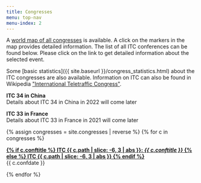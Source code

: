 ```yaml
---
title: Congresses
menu: top-nav
menu-index: 2
---
```



A [world map of all congresses](https://www.google.com/maps/d/edit?hl=en&authuser=0&mid=zW44vtqWxj2c.kPfPEi8R_fog) is available. A click on the markers in the map provides detailed information. The list of all ITC conferences can be found below. Please click on the link to get detailed information about the selected event.

Some [basic statistics]({{ site.baseurl }}/congress_statistics.html) about the ITC congresses are also available. Information on ITC can also be found in Wikipedia ["International Teletraffic Congress"](https://en.wikipedia.org/wiki/International_Teletraffic_Congress).

**ITC 34 in China**<br/>
Details about ITC 34 in China in 2022 will come later

**ITC 33 in France**<br/>
Details about ITC 33 in France in 2021 will come later

{% assign congresses = site.congresses | reverse %}
{% for c in congresses %}
<p>
    <a href="{{ c.url | relative_url }}">
    <b>
    {% if c.conftitle %}
        ITC {{ c.path | slice: -6, 3 | abs }}: <em>{{ c.conftitle }}</em>
    {% else %}
        ITC {{ c.path | slice: -6, 3 | abs }}
    {% endif %}
    </b>
    </a><br/>
    {{ c.confdate }}
</p>
{% endfor %}
